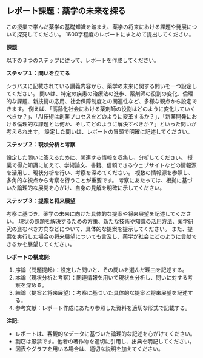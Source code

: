 ## レポート課題：薬学の未来を探る

この授業で学んだ薬学の基礎知識を踏まえ、薬学の将来における課題や発展について探究してください。  1600字程度のレポートにまとめて提出してください。

**課題:**

以下の３つのステップに従って、レポートを作成してください。

**ステップ１：問いを立てる**

シラバスに記載されている講義内容から、薬学の未来に関する問いを一つ設定してください。
問いは、特定の疾患の治療法の進歩、薬剤師の役割の変化、倫理的な課題、新技術の応用、社会保障制度との関連性など、多様な観点から設定できます。
例えば、「高齢化社会における薬剤師の役割はどのように変化していくべきか？」、「AI技術は創薬プロセスをどのように変革するか？」、「新薬開発における倫理的な課題とは何か、そしてどのように解決すべきか？」といった問いが考えられます。
設定した問いは、レポートの冒頭で明確に記述してください。

**ステップ２：現状分析と考察**

設定した問いに答えるために、関連する情報を収集し、分析してください。
授業で得た知識に加えて、学術論文、書籍、信頼できるウェブサイトなどの情報源を活用し、現状分析を行い、考察を深めてください。
複数の情報源を参照し、多角的な視点から考察を行うことが重要です。
考察にあたっては、根拠に基づいた論理的な展開を心がけ、自身の見解を明確に示してください。

**ステップ３：提案と将来展望**

考察に基づき、薬学の未来に向けた具体的な提案や将来展望を記述してください。
現状の課題を解決するための方策、新たな技術や知識の活用方法、薬学研究の進むべき方向などについて、具体的な提案を提示してください。
また、提案を実行した場合の将来展望についても言及し、薬学が社会にどのように貢献できるかを展望してください。


**レポートの構成例:**

1. 序論（問題提起）：設定した問いと、その問いを選んだ理由を記述する。
2. 本論（現状分析と考察）：関連情報を用いて現状を分析し、問いに対する考察を深める。
3. 結論（提案と将来展望）：考察に基づいた具体的な提案と将来展望を記述する。
4. 参考文献：レポート作成にあたり参照した資料を適切な形式で記載する。


**注記:**

* レポートは、客観的なデータに基づいた論理的な記述を心がけてください。
* 剽窃は厳禁です。他者の著作物を適切に引用し、出典を明記してください。
* 図表やグラフを用いる場合は、適切な説明を加えてください。
